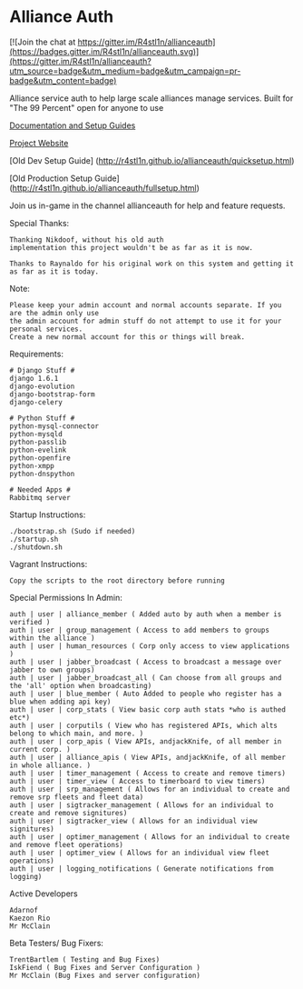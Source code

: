 Alliance Auth
============

[![Join the chat at https://gitter.im/R4stl1n/allianceauth](https://badges.gitter.im/R4stl1n/allianceauth.svg)](https://gitter.im/R4stl1n/allianceauth?utm_source=badge&utm_medium=badge&utm_campaign=pr-badge&utm_content=badge)

Alliance service auth to help large scale alliances manage services.
Built for "The 99 Percent" open for anyone to use

[Documentation and Setup Guides](https://github.com/R4stl1n/allianceauth/wiki)

[Project Website](http://r4stl1n.github.io/allianceauth/)

[Old Dev Setup Guide] (http://r4stl1n.github.io/allianceauth/quicksetup.html)

[Old Production Setup Guide] (http://r4stl1n.github.io/allianceauth/fullsetup.html)

Join us in-game in the channel allianceauth for help and feature requests.

Special Thanks: 

    Thanking Nikdoof, without his old auth 
    implementation this project wouldn't be as far as it is now.
    
    Thanks to Raynaldo for his original work on this system and getting it as far as it is today.

Note:

    Please keep your admin account and normal accounts separate. If you are the admin only use 
    the admin account for admin stuff do not attempt to use it for your personal services. 
    Create a new normal account for this or things will break.
    
Requirements:

    # Django Stuff #
    django 1.6.1
    django-evolution
    django-bootstrap-form
    django-celery
    
    # Python Stuff #
    python-mysql-connector
    python-mysqld
    python-passlib
    python-evelink
    python-openfire
    python-xmpp
    python-dnspython
    
    # Needed Apps #
    Rabbitmq server
        
Startup Instructions:

    ./bootstrap.sh (Sudo if needed)
    ./startup.sh
    ./shutdown.sh

Vagrant Instructions:

    Copy the scripts to the root directory before running

Special Permissions In Admin:

    auth | user | alliance_member ( Added auto by auth when a member is verified )
    auth | user | group_management ( Access to add members to groups within the alliance )
    auth | user | human_resources ( Corp only access to view applications )
    auth | user | jabber_broadcast ( Access to broadcast a message over jabber to own groups)
    auth | user | jabber_broadcast_all ( Can choose from all groups and the 'all' option when broadcasting)
    auth | user | blue_member ( Auto Added to people who register has a blue when adding api key)
    auth | user | corp_stats ( View basic corp auth stats *who is authed etc*)
    auth | user | corputils ( View who has registered APIs, which alts belong to which main, and more. )
    auth | user | corp_apis ( View APIs, andjackKnife, of all member in current corp. )
    auth | user | alliance_apis ( View APIs, andjackKnife, of all member in whole alliance. )
    auth | user | timer_management ( Access to create and remove timers)
    auth | user | timer_view ( Access to timerboard to view timers)
    auth | user | srp_management ( Allows for an individual to create and remove srp fleets and fleet data)
    auth | user | sigtracker_management ( Allows for an individual to create and remove signitures)
    auth | user | sigtracker_view ( Allows for an individual view signitures)
    auth | user | optimer_management ( Allows for an individual to create and remove fleet operations)
    auth | user | optimer_view ( Allows for an individual view fleet operations)
    auth | user | logging_notifications ( Generate notifications from logging)

Active Developers

    Adarnof
    Kaezon Rio
    Mr McClain

Beta Testers/ Bug Fixers:

    TrentBartlem ( Testing and Bug Fixes)
    IskFiend ( Bug Fixes and Server Configuration )
    Mr McClain (Bug Fixes and server configuration)
